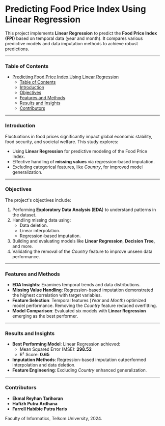 # Predicting Food Price Index Using Linear Regression

This project implements **Linear Regression** to predict the **Food Price Index (FPI)** based on temporal data (year and month). It compares various predictive models and data imputation methods to achieve robust predictions.

---

### Table of Contents

- [Predicting Food Price Index Using Linear Regression](#predicting-food-price-index-using-linear-regression)
    - [Table of Contents](#table-of-contents)
    - [Introduction](#introduction)
    - [Objectives](#objectives)
    - [Features and Methods](#features-and-methods)
    - [Results and Insights](#results-and-insights)
    - [Contributors](#contributors)

---

### Introduction

Fluctuations in food prices significantly impact global economic stability, food security, and societal welfare. This study explores:
- Using **Linear Regression** for predictive modeling of the Food Price Index.
- Effective handling of **missing values** via regression-based imputation.
- Excluding categorical features, like *Country*, for improved model generalization.

---

### Objectives

The project's objectives include:
1. Performing **Exploratory Data Analysis (EDA)** to understand patterns in the dataset.
2. Handling missing data using:
   - Data deletion.
   - Linear interpolation.
   - Regression-based imputation.
3. Building and evaluating models like **Linear Regression**, **Decision Tree**, and more.
4. Validating the removal of the *Country* feature to improve unseen data performance.

---

### Features and Methods

- **EDA Insights**: Examines temporal trends and data distributions.
- **Missing Value Handling**: Regression-based imputation demonstrated the highest correlation with target variables.
- **Feature Selection**: Temporal features (*Year* and *Month*) optimized model performance. Removing the *Country* feature reduced overfitting.
- **Model Comparison**: Evaluated six models with **Linear Regression** emerging as the best performer.

---

### Results and Insights

- **Best Performing Model**: Linear Regression achieved:
  - Mean Squared Error (MSE): **298.52**
  - R² Score: **0.65**
- **Imputation Methods**: Regression-based imputation outperformed interpolation and data deletion.
- **Feature Engineering**: Excluding *Country* enhanced generalization.

---

### Contributors

- **Ekmal Reyhan Tarihoran**  
- **Hafizh Putra Ardhana**  
- **Farrell Habibie Putra Haris**

Faculty of Informatics, Telkom University, 2024.